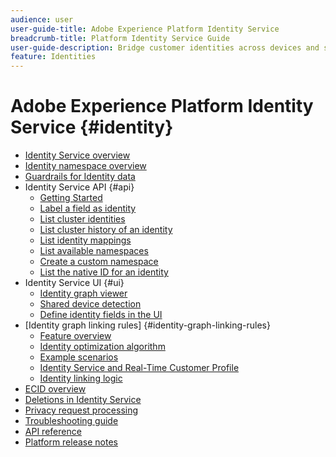 ```yaml
---
audience: user
user-guide-title: Adobe Experience Platform Identity Service
breadcrumb-title: Platform Identity Service Guide
user-guide-description: Bridge customer identities across devices and systems to deliver personalized digital experiences.
feature: Identities
---
```


# Adobe Experience Platform Identity Service {#identity}

- [Identity Service overview](home.md)
- [Identity namespace overview](namespaces.md)
- [Guardrails for Identity data](guardrails.md)
- Identity Service API {#api}
  - [Getting Started](api/getting-started.md)
  - [Label a field as identity](api/label-identities.md)
  - [List cluster identities](api/list-cluster-identites.md)
  - [List cluster history of an identity](api/list-cluster-history.md)
  - [List identity mappings](api/list-identity-mappings.md)
  - [List available namespaces](api/list-namespaces.md)
  - [Create a custom namespace](api/create-custom-namespace.md)
  - [List the native ID for an identity](api/list-native-id.md)
- Identity Service UI {#ui}
  - [Identity graph viewer](ui/identity-graph-viewer.md)
  - [Shared device detection](ui/shared-device-detection.md)
  - [Define identity fields in the UI](ui/label-identities.md)
- [Identity graph linking rules] {#identity-graph-linking-rules}
  - [Feature overview](./identity-graph-linking-rules/overview.md)
  - [Identity optimization algorithm](./identity-graph-linking-rules/identity-optimization-algorithm.md)
  - [Example scenarios](./identity-graph-linking-rules/example-scenarios.md)
  - [Identity Service and Real-Time Customer Profile](./identity-graph-linking-rules/identity-and-profile.md)
  - [Identity linking logic](./identity-graph-linking-rules/identity-linking-logic.md)
- [ECID overview](ecid.md)
- [Deletions in Identity Service](deletion.md)
- [Privacy request processing](privacy.md)
- [Troubleshooting guide](troubleshooting-guide.md)
- [API reference](https://www.adobe.io/experience-platform-apis/references/identity-service)
- [Platform release notes](https://www.adobe.com/go/platform-release-notes-en)
